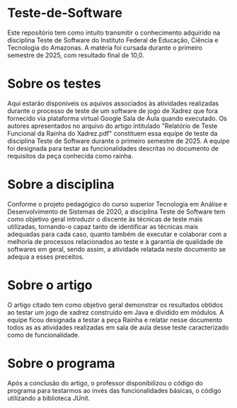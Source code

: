 # Teste-de-Software
Este repositório tem como intuito transmitir o conhecimento adquirido na disciplina Teste de Software do Instituto Federal de Educação, Ciência e Tecnologia do Amazonas. A matéria foi cursada durante o primeiro semestre de 2025, com resultado final de 10,0.

# Sobre os testes
Aqui estarão disponíveis os aquivos associados às atividades realizadas durante o processo de teste de um software de jogo de Xadrez que fora fornecido via plataforma virtual Google Sala de Aula quando executado. Os autores apresentados no arquivo do artigo intitulado "Relatório de Teste Funcional da Rainha do Xadrez.pdf" constituem essa equipe de teste da disciplina Teste de Software durante o primeiro semestre de 2025. A equipe foi designada para testar as funcionalidades descritas no documento de requisitos da peça conhecida como rainha. 

# Sobre a disciplina
Conforme o projeto pedagógico do curso superior Tecnologia em Análise e Desenvolvimento de Sistemas de 2020, a disciplina Teste de Software tem como objetivo geral introduzir o discente às técnicas de teste mais utilizadas, tornando-o capaz tanto de identificar as técnicas mais adequadas para cada caso, quanto também de executar e colaborar com a melhoria de processos relacionados ao teste e à garantia de qualidade de softwares em geral, sendo assim, a atividade relatada neste documento se adequa a esses preceitos.

# Sobre o artigo
O artigo citado tem como objetivo geral demonstrar os resultados obtidos ao testar um jogo de xadrez construído em Java e dividido em módulos. A equipe ficou designada a testar a peça Rainha e relatar nesse documento todos as as atividades realizadas em sala de aula desse teste caracterizado como de funcionalidade.

# Sobre o programa
Após a conclusão do artigo, o professor disponibilizou o código do programa para testarmos ao invés das funcionalidades básicas, o código utilizando a biblioteca JUnit. 
